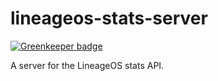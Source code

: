 # lineageos-stats-server

[![Greenkeeper badge](https://badges.greenkeeper.io/zwliew/lineageos-stats-server.svg)](https://greenkeeper.io/)

A server for the LineageOS stats API.
